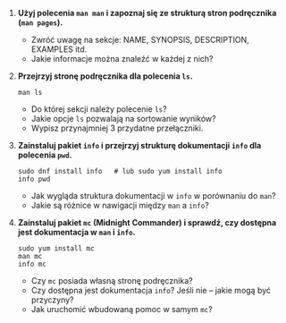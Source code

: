 1. **Użyj polecenia `man man` i zapoznaj się ze strukturą stron podręcznika (`man pages`).**  
   - Zwróć uwagę na sekcje: NAME, SYNOPSIS, DESCRIPTION, EXAMPLES itd.  
   - Jakie informacje można znaleźć w każdej z nich?

2. **Przejrzyj stronę podręcznika dla polecenia `ls`.**  
   ```
   man ls
   ```
   - Do której sekcji należy polecenie `ls`?  
   - Jakie opcje `ls` pozwalają na sortowanie wyników?  
   - Wypisz przynajmniej 3 przydatne przełączniki.

3. **Zainstaluj pakiet `info` i przejrzyj strukturę dokumentacji `info` dla polecenia `pwd`.**  
   ```
   sudo dnf install info   # lub sudo yum install info
   info pwd
   ```
   - Jak wygląda struktura dokumentacji w `info` w porównaniu do `man`?  
   - Jakie są różnice w nawigacji między `man` a `info`?

4. **Zainstaluj pakiet `mc` (Midnight Commander) i sprawdź, czy dostępna jest dokumentacja w `man` i `info`.**  
   ```
   sudo yum install mc
   man mc
   info mc
   ```
   - Czy `mc` posiada własną stronę podręcznika?  
   - Czy dostępna jest dokumentacja `info`? Jeśli nie – jakie mogą być przyczyny?  
   - Jak uruchomić wbudowaną pomoc w samym `mc`?


